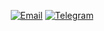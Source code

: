 

<div align="center">

[![Email](https://img.shields.io/badge/tonywk@ya.ru-f3f3f3?style=for-the-badge&logo=gmail)](mailto:tonywk@ya.ru)
[![Telegram](https://img.shields.io/badge/@tonywk-2CA5E0?style=for-the-badge&logo=telegram&logoColor=white)](https://t.me/tonywk)

</div>
<br/>

